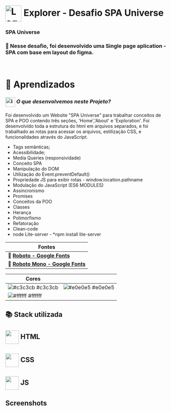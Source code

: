 # <img src="https://imgur.com/X4HdxWx.png"  width="50px" align="center" alt="Logo Explorer em formato de Hexagono Azul com detalhes azul claro"> Explorer - Desafio SPA Universe 

### **SPA Universe**

### 📌 Nesse desafio, foi desenvolvido uma **Single page aplication - SPA** com base em layout do figma.

# <br>:book: Aprendizados

### <img src="https://imgur.com/VhTBbHg.png" alt="imagem de um notebook" align="center" width="30px"> _**O que desenvolvemos neste Projeto?**_

 Foi desenvolvido um Website "SPA Universe" para trabalhar conceitos de SPA e POO contendo três seções, 'Home','About' e 'Exploration'. Foi desenvolvido toda a estrutura do html em arquivos separados, e foi trabalhado as rotas para acessar os arquivos, estilização CSS, e funcionalidades através do JavaScript.


-  Tags semânticas;
-  Acessibilidade;
-  Media Queries (responsividade)
-  Conceito SPA
-  Manipulação do DOM
-  Utilização do Event.preventDefault()
-  Propriedade JS para exibir rotas - window.location.pathname
-  Modulação do JavaScript (ES6 MODULES)
-  Assincronismo 
-  Promises
-  Conceitos da POO
-  Classes
-  Herança
-  Polimorfismo
-  Refatoração
-  Clean-code
-  node Lite-server - *npm install lite-server

| **Fontes** |
| ----------------- | 
| 🔗 **[Roboto - Google Fonts](https://fonts.google.com/specimen/Roboto)** |
| 🔗 **[Roboto Mono - Google Fonts](https://fonts.google.com/specimen/Roboto+Mono)** |
    

| **Cores**               |                                                 |
| ----------------- | ---------------------------------------------------------------- |
| ![#c3c3cb](http://via.placeholder.com/12/c3c3cb?text=+) #c3c3cb       | ![#e0e0e5](http://via.placeholder.com/12/e0e0e5?text=+) #e0e0e5 |      
| ![#ffffff](http://via.placeholder.com/12/ffffff?text=+) #ffffff    |      | 

## 📚 Stack utilizada

## <img src="https://imgur.com/JvOmHZg.png" width="42px" align="center">  **HTML**
## <img src="https://imgur.com/dsdsHjr.png" width="42px" align="center">  **CSS**
## <img src="" width="42px" align="center">  **JS**


## Screenshots

<img src="">